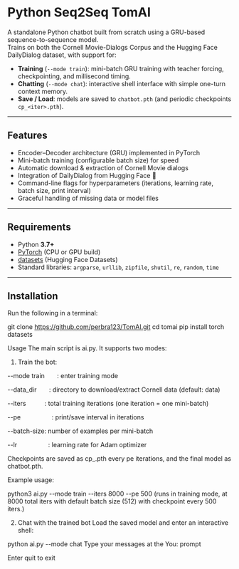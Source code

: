 # Python Seq2Seq TomAI

A standalone Python chatbot built from scratch using a GRU-based sequence-to-sequence model.  
Trains on both the Cornell Movie-Dialogs Corpus and the Hugging Face DailyDialog dataset, with support for:

- **Training** (`--mode train`): mini-batch GRU training with teacher forcing, checkpointing, and millisecond timing.  
- **Chatting** (`--mode chat`): interactive shell interface with simple one-turn context memory.  
- **Save / Load**: models are saved to `chatbot.pth` (and periodic checkpoints `cp_<iter>.pth`).

---

## Features

- Encoder–Decoder architecture (GRU) implemented in PyTorch  
- Mini-batch training (configurable batch size) for speed  
- Automatic download & extraction of Cornell Movie dialogs  
- Integration of DailyDialog from Hugging Face 🤗  
- Command-line flags for hyperparameters (iterations, learning rate, batch size, print interval)  
- Graceful handling of missing data or model files  

---

## Requirements

- Python **3.7+**  
- [PyTorch](https://pytorch.org/) (CPU or GPU build)  
- [datasets](https://github.com/huggingface/datasets) (Hugging Face Datasets)  
- Standard libraries: `argparse`, `urllib`, `zipfile`, `shutil`, `re`, `random`, `time`

---

## Installation
Run the following in a terminal:


git clone https://github.com/perbra123/TomAI.git
cd tomai
pip install torch datasets



Usage
The main script is ai.py. It supports two modes:


1. Train the bot:
   
--mode train  : enter training mode

--data_dir  : directory to download/extract Cornell data (default: data)

--iters   : total training iterations (one iteration = one mini-batch)

--pe     : print/save interval in iterations

--batch-size: number of examples per mini-batch

--lr     : learning rate for Adam optimizer

Checkpoints are saved as cp_<iter>.pth every pe iterations, and the final model as chatbot.pth.

Example usage:

python3 ai.py --mode train --iters 8000 --pe 500 
(runs in training mode, at 8000 total iters with default batch size (512) with checkpoint every 500 iters.)

2. Chat with the trained bot
Load the saved model and enter an interactive shell:

python ai.py --mode chat
Type your messages at the You: prompt


Enter quit to exit
